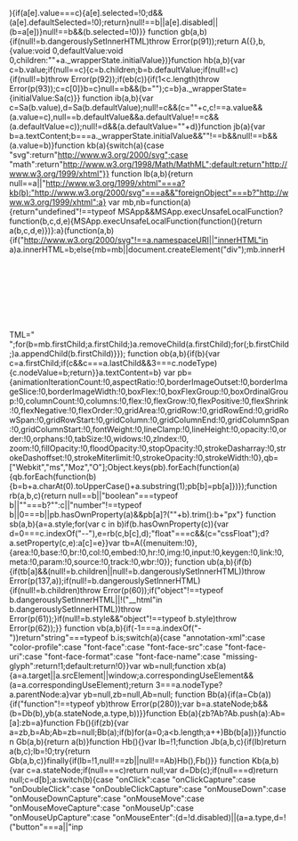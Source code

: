 ){if(a[e].value===c){a[e].selected=!0;d&&(a[e].defaultSelected=!0);return}null!==b||a[e].disabled||(b=a[e])}null!==b&&(b.selected=!0)}}
function gb(a,b){if(null!=b.dangerouslySetInnerHTML)throw Error(p(91));return A({},b,{value:void 0,defaultValue:void 0,children:""+a._wrapperState.initialValue})}function hb(a,b){var c=b.value;if(null==c){c=b.children;b=b.defaultValue;if(null!=c){if(null!=b)throw Error(p(92));if(eb(c)){if(1<c.length)throw Error(p(93));c=c[0]}b=c}null==b&&(b="");c=b}a._wrapperState={initialValue:Sa(c)}}
function ib(a,b){var c=Sa(b.value),d=Sa(b.defaultValue);null!=c&&(c=""+c,c!==a.value&&(a.value=c),null==b.defaultValue&&a.defaultValue!==c&&(a.defaultValue=c));null!=d&&(a.defaultValue=""+d)}function jb(a){var b=a.textContent;b===a._wrapperState.initialValue&&""!==b&&null!==b&&(a.value=b)}function kb(a){switch(a){case "svg":return"http://www.w3.org/2000/svg";case "math":return"http://www.w3.org/1998/Math/MathML";default:return"http://www.w3.org/1999/xhtml"}}
function lb(a,b){return null==a||"http://www.w3.org/1999/xhtml"===a?kb(b):"http://www.w3.org/2000/svg"===a&&"foreignObject"===b?"http://www.w3.org/1999/xhtml":a}
var mb,nb=function(a){return"undefined"!==typeof MSApp&&MSApp.execUnsafeLocalFunction?function(b,c,d,e){MSApp.execUnsafeLocalFunction(function(){return a(b,c,d,e)})}:a}(function(a,b){if("http://www.w3.org/2000/svg"!==a.namespaceURI||"innerHTML"in a)a.innerHTML=b;else{mb=mb||document.createElement("div");mb.innerHTML="<svg>"+b.valueOf().toString()+"</svg>";for(b=mb.firstChild;a.firstChild;)a.removeChild(a.firstChild);for(;b.firstChild;)a.appendChild(b.firstChild)}});
function ob(a,b){if(b){var c=a.firstChild;if(c&&c===a.lastChild&&3===c.nodeType){c.nodeValue=b;return}}a.textContent=b}
var pb={animationIterationCount:!0,aspectRatio:!0,borderImageOutset:!0,borderImageSlice:!0,borderImageWidth:!0,boxFlex:!0,boxFlexGroup:!0,boxOrdinalGroup:!0,columnCount:!0,columns:!0,flex:!0,flexGrow:!0,flexPositive:!0,flexShrink:!0,flexNegative:!0,flexOrder:!0,gridArea:!0,gridRow:!0,gridRowEnd:!0,gridRowSpan:!0,gridRowStart:!0,gridColumn:!0,gridColumnEnd:!0,gridColumnSpan:!0,gridColumnStart:!0,fontWeight:!0,lineClamp:!0,lineHeight:!0,opacity:!0,order:!0,orphans:!0,tabSize:!0,widows:!0,zIndex:!0,
zoom:!0,fillOpacity:!0,floodOpacity:!0,stopOpacity:!0,strokeDasharray:!0,strokeDashoffset:!0,strokeMiterlimit:!0,strokeOpacity:!0,strokeWidth:!0},qb=["Webkit","ms","Moz","O"];Object.keys(pb).forEach(function(a){qb.forEach(function(b){b=b+a.charAt(0).toUpperCase()+a.substring(1);pb[b]=pb[a]})});function rb(a,b,c){return null==b||"boolean"===typeof b||""===b?"":c||"number"!==typeof b||0===b||pb.hasOwnProperty(a)&&pb[a]?(""+b).trim():b+"px"}
function sb(a,b){a=a.style;for(var c in b)if(b.hasOwnProperty(c)){var d=0===c.indexOf("--"),e=rb(c,b[c],d);"float"===c&&(c="cssFloat");d?a.setProperty(c,e):a[c]=e}}var tb=A({menuitem:!0},{area:!0,base:!0,br:!0,col:!0,embed:!0,hr:!0,img:!0,input:!0,keygen:!0,link:!0,meta:!0,param:!0,source:!0,track:!0,wbr:!0});
function ub(a,b){if(b){if(tb[a]&&(null!=b.children||null!=b.dangerouslySetInnerHTML))throw Error(p(137,a));if(null!=b.dangerouslySetInnerHTML){if(null!=b.children)throw Error(p(60));if("object"!==typeof b.dangerouslySetInnerHTML||!("__html"in b.dangerouslySetInnerHTML))throw Error(p(61));}if(null!=b.style&&"object"!==typeof b.style)throw Error(p(62));}}
function vb(a,b){if(-1===a.indexOf("-"))return"string"===typeof b.is;switch(a){case "annotation-xml":case "color-profile":case "font-face":case "font-face-src":case "font-face-uri":case "font-face-format":case "font-face-name":case "missing-glyph":return!1;default:return!0}}var wb=null;function xb(a){a=a.target||a.srcElement||window;a.correspondingUseElement&&(a=a.correspondingUseElement);return 3===a.nodeType?a.parentNode:a}var yb=null,zb=null,Ab=null;
function Bb(a){if(a=Cb(a)){if("function"!==typeof yb)throw Error(p(280));var b=a.stateNode;b&&(b=Db(b),yb(a.stateNode,a.type,b))}}function Eb(a){zb?Ab?Ab.push(a):Ab=[a]:zb=a}function Fb(){if(zb){var a=zb,b=Ab;Ab=zb=null;Bb(a);if(b)for(a=0;a<b.length;a++)Bb(b[a])}}function Gb(a,b){return a(b)}function Hb(){}var Ib=!1;function Jb(a,b,c){if(Ib)return a(b,c);Ib=!0;try{return Gb(a,b,c)}finally{if(Ib=!1,null!==zb||null!==Ab)Hb(),Fb()}}
function Kb(a,b){var c=a.stateNode;if(null===c)return null;var d=Db(c);if(null===d)return null;c=d[b];a:switch(b){case "onClick":case "onClickCapture":case "onDoubleClick":case "onDoubleClickCapture":case "onMouseDown":case "onMouseDownCapture":case "onMouseMove":case "onMouseMoveCapture":case "onMouseUp":case "onMouseUpCapture":case "onMouseEnter":(d=!d.disabled)||(a=a.type,d=!("button"===a||"inp
